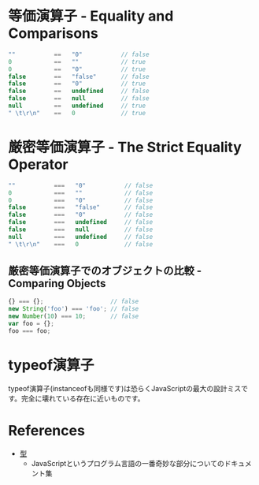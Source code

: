 

# 等価演算子 - Equality and Comparisons

```js
""           ==   "0"           // false
0            ==   ""            // true
0            ==   "0"           // true
false        ==   "false"       // false
false        ==   "0"           // true
false        ==   undefined     // false
false        ==   null          // false
null         ==   undefined     // true
" \t\r\n"    ==   0             // true
```

# 厳密等価演算子 - The Strict Equality Operator

```js
""           ===   "0"           // false
0            ===   ""            // false
0            ===   "0"           // false
false        ===   "false"       // false
false        ===   "0"           // false
false        ===   undefined     // false
false        ===   null          // false
null         ===   undefined     // false
" \t\r\n"    ===   0             // false
```

## 厳密等価演算子でのオブジェクトの比較 - Comparing Objects

```js
{} === {};                   // false
new String('foo') === 'foo'; // false
new Number(10) === 10;       // false
var foo = {};
foo === foo;
```

# typeof演算子

typeof演算子(instanceofも同様です)は恐らくJavaScriptの最大の設計ミスです。完全に壊れている存在に近いものです。


# References

+ [型](http://bonsaiden.github.io/JavaScript-Garden/ja/#types)
  + JavaScriptというプログラム言語の一番奇妙な部分についてのドキュメント集